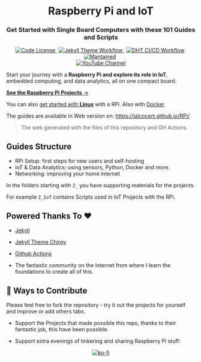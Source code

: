 <div align="center">
  <h1>Raspberry Pi and IoT</h1>
</div>

<div align="center">
  <h3>Get Started with Single Board Computers with these 101 Guides and Scripts</h3>
</div>



<div style="text-align: center;">
  <a href="https://github.com/JAlcocerT/RPi?tab=MIT-1-ov-file#readme" style="margin-right: 5px;">
    <img alt="Code License" src="https://img.shields.io/badge/License-MIT-blue.svg" />
  </a>
  <a href="https://github.com/JAlcocerT/RPi/actions/workflows/jekyll-pages-deploy.yml" style="margin-right: 5px;">
    <img alt="Jekyll Theme Workflow" src="https://github.com/JAlcocerT/RPi/actions/workflows/jekyll-pages-deploy.yml/badge.svg" />
  </a>
  <a href="https://github.com/JAlcocerT/RPi/actions/workflows/python-dht-build.yml" style="margin-right: 5px;">
    <img alt="DHT CI/CD Workflow" src="https://github.com/JAlcocerT/RPi/actions/workflows/python-dht-build.yml/badge.svg" />
  </a>
  <a href="https://GitHub.com/JAlcocerT/RPi/graphs/commit-activity" style="margin-right: 5px;">
    <img alt="Mantained" src="https://img.shields.io/badge/Maintained%3F-yes-green.svg" />
  </a>
  <br />
  <a href="https://youtube.com/@JAlcocerTech">
    <img alt="YouTube Channel" src="https://img.shields.io/badge/YouTube-Channel-red" />
  </a>
</div>


Start your journey with a **Raspberry Pi and explore its role in IoT**, embedded computing, and data analytics, all on one compact board. 

[**See the Raspberry Pi Projects** →][demo]

You can also [get started with **Linux**](https://jalcocert.github.io/Linux/) with a RPi. Also with [Docker](https://github.com/JAlcocerT/Docker).

The guides are available in Web version on: <https://jalcocert.github.io/RPi/>

> The web generated with the files of this repository and GH Actions.

## Guides Structure

* RPi Setup: first steps for new users and self-hosting
* IoT & Data Analytics: using sensors, Python, Docker and more.
* Networking: improving your home internet

In the folders starting with `Z_` you have supporting materials for the projects.

For example `Z_IoT` contains Scripts used in IoT Projects with the RPi.

## Powered Thanks To :heart:

* [Jekyll](https://github.com/jekyll/jekyll)
* [Jekyll Theme Chirpy](https://github.com/cotes2020/jekyll-theme-chirpy/)
* [Github Actions](https://fossengineer.com/docker-github-actions-cicd/)

* The fantastic community on the internet from where I learn the foundations to create all of this.

## :loudspeaker: Ways to Contribute 

Please feel free to fork the repository - try it out the projects for yourself and improve or add others tabs.

* Support the Projects that made possible this repo, thanks to their fantastic job, this have been possible.

* Support extra evenings of tinkering and sharing Raspberry Pi stuff:

<div style="text-align: center;">
  <a href="https://ko-fi.com/Z8Z1QPGUM">
    <img src="https://ko-fi.com/img/githubbutton_sm.svg" alt="ko-fi" />
  </a>
</div>


[demo]: https://jalcocert.github.io/RPi/